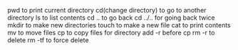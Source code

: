 pwd to print current directory 
cd(change directory) to go to another directory 
ls to list contents
cd .. to go back 
cd ../.. for going back twice 
mkdir to make new directories 
touch to make a new file 
cat to print contents
mv to move files
cp to copy files
for directory add -r before cp
rm -r to delete 
rm -tf to force delete 